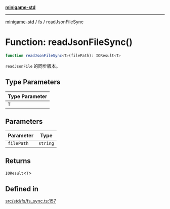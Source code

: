 [**minigame-std**](../../../README.md)

***

[minigame-std](../../../README.md) / [fs](../README.md) / readJsonFileSync

# Function: readJsonFileSync()

```ts
function readJsonFileSync<T>(filePath): IOResult<T>
```

`readJsonFile` 的同步版本。

## Type Parameters

| Type Parameter |
| ------ |
| `T` |

## Parameters

| Parameter | Type |
| ------ | ------ |
| `filePath` | `string` |

## Returns

`IOResult`\<`T`\>

## Defined in

[src/std/fs/fs\_sync.ts:157](https://github.com/JiangJie/minigame-std/blob/ddafbfd7359780ec38a81aeff021a80d33e07eb0/src/std/fs/fs_sync.ts#L157)
